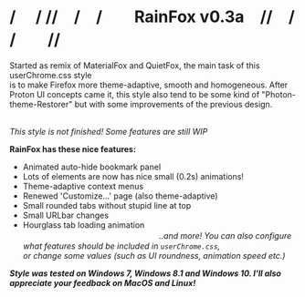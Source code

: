# / 　/ //　/　/　　RainFox v0.3a　//　/ /　　//
Started as remix of MaterialFox and QuietFox, the main task of this userChrome.css style<br>
is to make Firefox more theme-adaptive, smooth and homogeneous. 
After Proton UI concepts came it, this style also tend to be some kind of "Photon-theme-Restorer"
but with some improvements of the previous design.

<br><i>This style is not finished! Some features are still WIP</i>

<b>RainFox has these nice features:</b>
- Animated auto-hide bookmark panel
- Lots of elements are now has nice small (0.2s) animations!
- Theme-adaptive context menus
- Renewed 'Customize...' page (also theme-adaptive)
- Small rounded tabs without stupid line at top
- Small URLbar changes
- Hourglass tab loading animation
<br><i>　　　　　　　　　　　　　　　　　..and more!<i>
  You can also configure what features should be included in <code>userChrome.css</code>,<br> 
  or change some values (such as UI roundness, animation speed etc.)

<b>Style was tested on Windows 7, Windows 8.1 and Windows 10. 
  I'll also appreciate your feedback on MacOS and Linux!</b>
